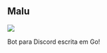 <br>
<p align="center">
    <h2>Malu</h2>
    <img src="https://i.imgur.com/WlEb3kv.png">
    <p>
        Bot para Discord escrita em Go!
    </p>
</p>